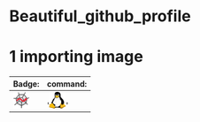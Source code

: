 # Beautiful_github_profile


# 1 importing image
| **Badge:** | **command:** | 
| --------------- | --------------- |
| <img src='https://github.com/Sarvandani/Data_science_logos/blob/main/spyder.svg' width="30" height="30"> | '<img src='https://github.com/Sarvandani/Data_science_logos/blob/main/linux.svg' width="30" height="30">'|
